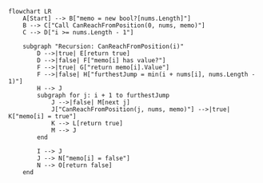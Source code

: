 ﻿```mermaid
flowchart LR
    A[Start] --> B["memo = new bool?[nums.Length]"]
    B --> C["Call CanReachFromPosition(0, nums, memo)"]
    C --> D["i >= nums.Length - 1"]

    subgraph "Recursion: CanReachFromPosition(i)"
        D -->|true| E[return true]
        D -->|false| F["memo[i] has value?"]
        F -->|true| G["return memo[i].Value"]
        F -->|false| H["furthestJump = min(i + nums[i], nums.Length - 1)"]
        H --> J
        subgraph for j: i + 1 to furthestJump
            J -->|false| M[next j]
            J["CanReachFromPosition(j, nums, memo)"] -->|true| K["memo[i] = true"]
            K --> L[return true]
            M --> J
        end

        I --> J
        J --> N["memo[i] = false"]
        N --> O[return false]
    end
```